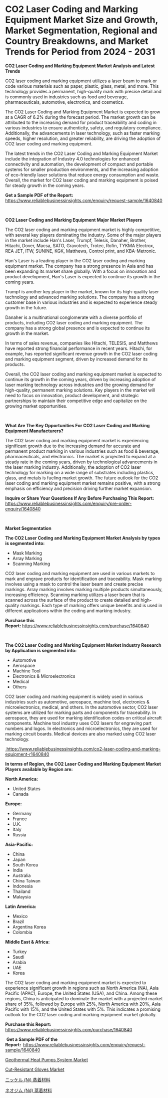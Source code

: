 <p><h1>CO2 Laser Coding and Marking Equipment Market Size and Growth, Market Segmentation, Regional and Country Breakdowns, and Market Trends for Period from 2024 -  2031</h1></p><p><strong>CO2 Laser Coding and Marking Equipment Market Analysis and Latest Trends</strong></p>
<p><p>CO2 laser coding and marking equipment utilizes a laser beam to mark or code various materials such as paper, plastic, glass, metal, and more. This technology provides a permanent, high-quality mark with precise detail and is commonly used in industries such as food and beverage, pharmaceuticals, automotive, electronics, and cosmetics.</p><p>The CO2 Laser Coding and Marking Equipment Market is expected to grow at a CAGR of 6.2% during the forecast period. The market growth can be attributed to the increasing demand for product traceability and coding in various industries to ensure authenticity, safety, and regulatory compliance. Additionally, the advancements in laser technology, such as faster marking speeds, higher resolution, and greater reliability, are driving the adoption of CO2 laser coding and marking equipment.</p><p>The latest trends in the CO2 Laser Coding and Marking Equipment Market include the integration of Industry 4.0 technologies for enhanced connectivity and automation, the development of compact and portable systems for smaller production environments, and the increasing adoption of eco-friendly laser solutions that reduce energy consumption and waste. Overall, the market for CO2 laser coding and marking equipment is poised for steady growth in the coming years.</p></p>
<p><strong>Get a Sample PDF of the Report:&nbsp;</strong> <a href="https://www.reliablebusinessinsights.com/enquiry/request-sample/1640840">https://www.reliablebusinessinsights.com/enquiry/request-sample/1640840</a></p>
<p>&nbsp;</p>
<p><strong>CO2 Laser Coding and Marking Equipment Major Market Players</strong></p>
<p><p>The CO2 laser coding and marking equipment market is highly competitive, with several key players dominating the industry. Some of the major players in the market include Han's Laser, Trumpf, Telesis, Danaher, Brother, Hitachi, Dover, Macsa, SATO, Gravotech, Trotec, Rofin, TYKMA Electrox, REA JET, ITW, SUNINE, KGK, Matthews, Control print, and KBA-Metronic.</p><p>Han's Laser is a leading player in the CO2 laser coding and marking equipment market. The company has a strong presence in Asia and has been expanding its market share globally. With a focus on innovation and product development, Han's Laser is expected to continue its growth in the coming years.</p><p>Trumpf is another key player in the market, known for its high-quality laser technology and advanced marking solutions. The company has a strong customer base in various industries and is expected to experience steady growth in the future.</p><p>Danaher is a multinational conglomerate with a diverse portfolio of products, including CO2 laser coding and marking equipment. The company has a strong global presence and is expected to continue its growth in the market.</p><p>In terms of sales revenue, companies like Hitachi, TELESIS, and Matthews have reported strong financial performance in recent years. Hitachi, for example, has reported significant revenue growth in the CO2 laser coding and marking equipment segment, driven by increased demand for its products.</p><p>Overall, the CO2 laser coding and marking equipment market is expected to continue its growth in the coming years, driven by increasing adoption of laser marking technology across industries and the growing demand for high-quality, permanent marking solutions. Key players in the market will need to focus on innovation, product development, and strategic partnerships to maintain their competitive edge and capitalize on the growing market opportunities.</p></p>
<p>&nbsp;</p>
<p><strong>What Are The Key Opportunities For CO2 Laser Coding and Marking Equipment Manufacturers?</strong></p>
<p><p>The CO2 laser coding and marking equipment market is experiencing significant growth due to the increasing demand for accurate and permanent product marking in various industries such as food & beverage, pharmaceuticals, and electronics. The market is projected to expand at a steady rate in the coming years, driven by technological advancements in the laser marking industry. Additionally, the adoption of CO2 laser technology for marking on a wide range of substrates including plastics, glass, and metals is fueling market growth. The future outlook for the CO2 laser coding and marking equipment market remains positive, with a strong emphasis on efficiency and precision driving further market expansion.</p></p>
<p><strong>Inquire or Share Your Questions If Any Before Purchasing This Report:</strong> <a href="https://www.reliablebusinessinsights.com/enquiry/pre-order-enquiry/1640840">https://www.reliablebusinessinsights.com/enquiry/pre-order-enquiry/1640840</a></p>
<p>&nbsp;</p>
<p><strong>Market Segmentation</strong></p>
<p><strong>The CO2 Laser Coding and Marking Equipment Market Analysis by types is segmented into:</strong></p>
<p><ul><li>Mask Marking</li><li>Array Marking</li><li>Scanning Marking</li></ul></p>
<p><p>CO2 laser coding and marking equipment are used in various markets to mark and engrave products for identification and traceability. Mask marking involves using a mask to control the laser beam and create precise markings. Array marking involves marking multiple products simultaneously, increasing efficiency. Scanning marking utilizes a laser beam that is scanned across the surface of the product to create detailed and high-quality markings. Each type of marking offers unique benefits and is used in different applications within the coding and marking industry.</p></p>
<p><strong>Purchase this Report:&nbsp;</strong><a href="https://www.reliablebusinessinsights.com/purchase/1640840">https://www.reliablebusinessinsights.com/purchase/1640840</a></p>
<p>&nbsp;</p>
<p><strong>The CO2 Laser Coding and Marking Equipment Market Industry Research by Application is segmented into:</strong></p>
<p><ul><li>Automotive</li><li>Aerospace</li><li>Machine Tool</li><li>Electronics & Microelectronics</li><li>Medical</li><li>Others</li></ul></p>
<p><p>CO2 laser coding and marking equipment is widely used in various industries such as automotive, aerospace, machine tool, electronics & microelectronics, medical, and others. In the automotive sector, CO2 laser systems are utilized for marking parts and components for traceability. In aerospace, they are used for marking identification codes on critical aircraft components. Machine tool industry uses CO2 lasers for engraving part numbers and logos. In electronics and microelectronics, they are used for marking circuit boards. Medical devices are also marked using CO2 laser technology.</p></p>
<p><a href="https://www.reliablebusinessinsights.com/co2-laser-coding-and-marking-equipment-r1640840">&nbsp;https://www.reliablebusinessinsights.com/co2-laser-coding-and-marking-equipment-r1640840</a></p>
<p><strong>In terms of Region, the CO2 Laser Coding and Marking Equipment Market Players available by Region are:</strong></p>
<p>
    <p> <strong> North America: </strong>
        <ul>
            <li>United States</li>
            <li>Canada</li>
        </ul>
        </p> 
    <p> <strong> Europe: </strong>
        <ul>
            <li>Germany</li>
            <li>France</li>
            <li>U.K.</li>
            <li>Italy</li>
            <li>Russia</li>
        </ul>
        </p> 
    <p> <strong> Asia-Pacific: </strong>
        <ul>
            <li>China</li>
            <li>Japan</li>
            <li>South Korea</li>
            <li>India</li>
            <li>Australia</li>
            <li>China Taiwan</li>
            <li>Indonesia</li>
            <li>Thailand</li>
            <li>Malaysia</li>
        </ul>
        </p> 
    <p> <strong> Latin America: </strong>
        <ul>
            <li>Mexico</li>
            <li>Brazil</li>
            <li>Argentina Korea</li>
            <li>Colombia</li>
        </ul>
        </p> 
    <p> <strong> Middle East & Africa: </strong>
        <ul>
            <li>Turkey</li>
            <li>Saudi</li>
            <li>Arabia</li>
            <li>UAE</li>
            <li>Korea</li>
        </ul>
    </p>
    </p>
<p><p>The CO2 laser coding and marking equipment market is expected to experience significant growth in regions such as North America (NA), Asia Pacific (APAC), Europe, the United States (USA), and China. Among these regions, China is anticipated to dominate the market with a projected market share of 35%, followed by Europe with 25%, North America with 20%, Asia Pacific with 15%, and the United States with 5%. This indicates a promising outlook for the CO2 laser coding and marking equipment market globally.</p></p>
<p><strong>Purchase this Report: </strong><a href="https://www.reliablebusinessinsights.com/purchase/1640840">https://www.reliablebusinessinsights.com/purchase/1640840</a></p>
<p>&nbsp;<strong>Get a Sample PDF of the Report:&nbsp;&nbsp;</strong><a href="https://www.reliablebusinessinsights.com/enquiry/request-sample/1640840">https://www.reliablebusinessinsights.com/enquiry/request-sample/1640840</a></p>
<p><strong></strong></p>
<p><p><a href="https://github.com/cameroneffertz/Market-Research-Report-List-1/blob/main/geothermal-heat-pumps-system-market.md">Geothermal Heat Pumps System Market</a></p><p><a href="https://github.com/mbisetmhermsr/Market-Research-Report-List-2/blob/main/cut-resistant-gloves-market.md">Cut-Resistant Gloves Market</a></p><p><a href="https://github.com/AbigaleHuel/Market-Research-Report-List-1/blob/main/202943493807.md">ニッケル (Ni) 蒸着材料</a></p><p><a href="https://github.com/AdellaPrice2023/Market-Research-Report-List-1/blob/main/412503893806.md">ネオジム (Nd) 蒸着材料</a></p></p>